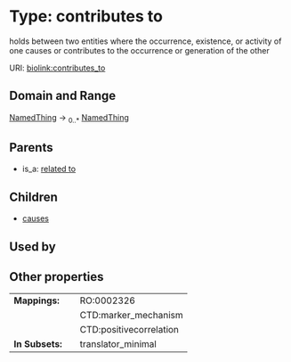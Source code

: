 
# Type: contributes to


holds between two entities where the occurrence, existence, or activity of one causes or contributes to the occurrence or generation of the other

URI: [biolink:contributes_to](https://w3id.org/biolink/vocab/contributes_to)


## Domain and Range

[NamedThing](NamedThing.md) ->  <sub>0..*</sub> [NamedThing](NamedThing.md)

## Parents

 *  is_a: [related to](related_to.md)

## Children

 *  [causes](causes.md)

## Used by


## Other properties

|  |  |  |
| --- | --- | --- |
| **Mappings:** | | RO:0002326 |
|  | | CTD:marker_mechanism |
|  | | CTD:positivecorrelation |
| **In Subsets:** | | translator_minimal |


